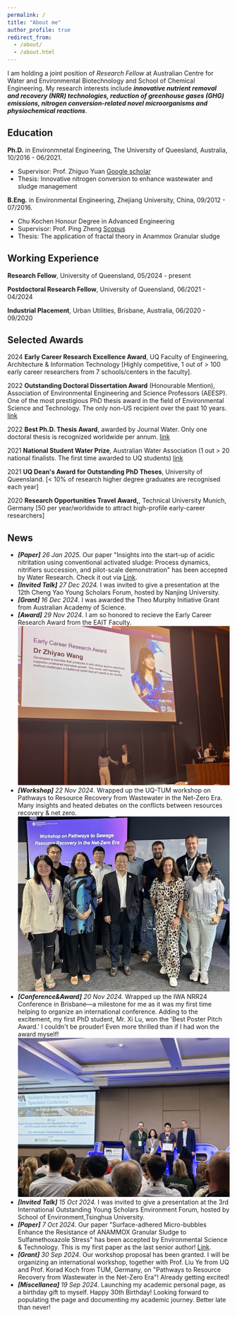 ```yaml
---
permalink: /
title: "About me"
author_profile: true
redirect_from: 
  - /about/
  - /about.html
---
```


I am holding a joint position of *Research Fellow* at Australian Centre for Water and Environmental Biotechnology and School of Chemical Engineering. My research interests include  **_innovative nutrient removal and recovery (NRR) technologies, reduction of greenhouse gases (GHG) emissions, nitrogen conversion-related novel microorganisms and physiochemical reactions_**.

Education
---

**Ph.D.** in Environmnetal Engineering, The University of Queesland, Australia, 10/2016 - 06/2021.
* Supervisor: Prof. Zhiguo Yuan [Google scholar](https://scholar.google.com.au/citations?user=1IPdGqkAAAAJ&hl=en)
* Thesis: Innovative nitrogen conversion to enhance wastewater and sludge management


**B.Eng.** in Environmental Engineering, Zhejiang University, China, 09/2012 - 07/2016.
* Chu Kochen Honour Degree in Advanced Engineering
* Supervisor: Prof. Ping Zheng [Scopus](https://www.scopus.com/authid/detail.uri?authorId=35231922600)
* Thesis: The application of fractal theory in Anammox Granular sludge


Working Experience
---

**Research Fellow**, University of Queensland, 05/2024 - present

**Postdoctoral Research Fellow**, University of Queensland, 06/2021 - 04/2024

**Industrial Placement**, Urban Utilities, Brisbane, Australia, 06/2020 - 09/2020

Selected Awards
---
2024 **Early Career Research Excellence Award**, UQ Faculty of Engineering, Architecture & Information Technology [Highly competitive, 1 out of > 100 early career researchers from 7 schools/centers in the faculty].

2022 **Outstanding Doctoral Dissertation Award** (Honourable Mention), Association of Environmental Engineering and Science Professors (AEESP). One of the most prestigious PhD thesis award in the field of Environmental Science and Technology. The only non-US recipient over the past 10 years. [link](https://www.aeesp.org/news/2022-aeesp-award-recipients)

2022 **Best Ph.D. Thesis Award**, awarded by Journal Water. Only one doctoral thesis is recognized worldwide per annum. [link](https://acweb.uq.edu.au/article/2022/03/acweb-student-takes-home-water-journal-2021-best-thesis-award)

2021 **National Student Water Prize**, Australian Water Association (1 out > 20 national finalists. The first time awarded to UQ students) [link](https://acweb.uq.edu.au/article/2021/12/phd-postdoc-journey-so-far)

2021 **UQ Dean's Award for Outstanding PhD Theses**, University of Queensland. [< 10% of research higher degree graduates are recognised each year]

2020 **Research Opportunities Travel Award,**, Technical University Munich, Germany [50 per year/worldwide to attract high-profile early-career researchers]

News
---
* ***[Paper]*** *26 Jan 2025.* Our paper "Insights into the start-up of acidic nitritation using conventional activated sludge: Process dynamics, nitrifiers succession, and pilot-scale demonstration" has been accepted by Water Research. Check it out via [Link](https://doi.org/10.1016/j.watres.2025.123208).
* ***[Invited Talk]*** *27 Dec 2024.* I was invited to give a presentation at the 12th Cheng Yao Young Scholars Forum, hosted by Nanjing University.
* ***[Grant]*** *16 Dec 2024*. I was awarded the Theo Murphy Initiative Grant from Australian Academy of Science.
* ***[Award]*** *29 Nov 2024*. I am so honored to recieve the Early Career Research  Award from the EAIT Faculty.<br/><img src='/images/ECR_Award.jpg' alt="Description" style="width:500px; height:auto;">
* ***[Workshop]*** *22 Nov 2024*. Wrapped up the UQ-TUM workshop on Pathways to Resource Recovery from Wastewater in the Net-Zero Era. Many insights and heated debates on the conflicts between resources recovery & net zero.<br/><img src='/images/UQ_TUM workshop.jpg' alt="Description" style="width:500px; height:auto;">
* ***[Conference&Award]*** *20 Nov 2024.* Wrapped up the IWA NRR24 Conference in Brisbane—a milestone for me as it was my first time helping to organize an international conference. Adding to the excitement, my first PhD student, Mr. Xi Lu, won the 'Best Poster Pitch Award.' I couldn't be prouder! Even more thrilled than if I had won the award myself! <br/><img src='/images/NRR24.jpg' alt="Description" style="width:500px; height:auto;">
*  ***[Invited Talk]*** *15 Oct 2024.* I was invited to give a presentation at the 3rd International Outstanding Young Scholars Environment Forum, hosted by School of Environment,Tsinghua University.
* ***[Paper]*** *7 Oct 2024*. Our paper "Surface-adhered Micro-bubbles Enhance the Resistance of ANAMMOX Granular Sludge to Sulfamethoxazole Stress" has been accepted by Environmental Science & Technology. This is my first paper as the last senior author! [Link](https://doi.org/10.1021/acs.est.4c09429).
* ***[Grant]*** *30 Sep 2024*. Our workshop proposal has been granted. I will be organizing an international workshop, together with Prof. Liu Ye from UQ and Prof. Korad Koch from TUM, Germany, on "Pathways to Resource Recovery from Wastewater in the Net-Zero Era"! Already getting excited!
* ***[Miscellanea]*** *19 Sep 2024*. Launching my academic personal page, as a birthday gift to myself. Happy 30th Birthday! Looking forward to populating the page and documenting my academic journey. Better late than never!
